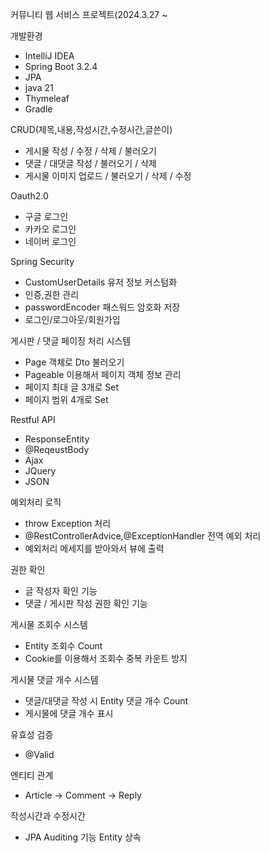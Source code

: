 커뮤니티 웹 서비스 프로젝트(2024.3.27 ~ 

개발환경
* IntelliJ IDEA 
* Spring Boot 3.2.4
* JPA
* java 21
* Thymeleaf
* Gradle

CRUD(제목,내용,작성시간,수정시간,글쓴이)
- 게시물 작성 / 수정 / 삭제 / 불러오기
- 댓글 / 대댓글 작성 / 불러오기 / 삭제
- 게시물 이미지 업로드 / 불러오기 / 삭제 / 수정

Oauth2.0 
- 구글 로그인
- 카카오 로그인
- 네이버 로그인

Spring Security 
- CustomUserDetails 유저 정보 커스텀화
- 인증,권한 관리 
- passwordEncoder 패스워드 암호화 저장
- 로그인/로그아웃/회원가입

게시판 / 댓글 페이징 처리 시스템
- Page 객체로 Dto 불러오기
- Pageable 이용해서 페이지 객체 정보 관리
- 페이지 최대 글 3개로 Set
- 페이지 범위 4개로 Set

Restful API
- ResponseEntity 
- @ReqeustBody
- Ajax 
- JQuery
- JSON

예외처리 로직 
- throw Exception 처리
- @RestControllerAdvice,@ExceptionHandler 전역 예외 처리
- 예외처리 메세지를 받아와서 뷰에 출력

권한 확인
- 글 작성자 확인 기능
- 댓글 / 게시판 작성 권한 확인 기능

게시물 조회수 시스템
- Entity 조회수 Count
- Cookie를 이용해서 조회수 중복 카운트 방지 

게시물 댓글 개수 시스템
- 댓글/대댓글 작성 시 Entity 댓글 개수 Count
- 게시물에 댓글 개수 표시

유효성 검증
- @Valid

엔티티 관계
- Article -> Comment -> Reply

작성시간과 수정시간
- JPA Auditing 기능 Entity 상속

